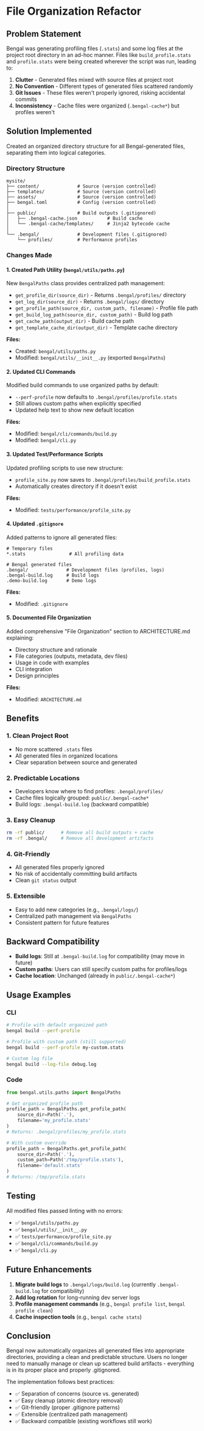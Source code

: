 # File Organization Refactor

## Problem Statement

Bengal was generating profiling files (`.stats`) and some log files at the project root directory in an ad-hoc manner. Files like `build_profile.stats` and `profile.stats` were being created wherever the script was run, leading to:

1. **Clutter** - Generated files mixed with source files at project root
2. **No Convention** - Different types of generated files scattered randomly
3. **Git Issues** - These files weren't properly ignored, risking accidental commits
4. **Inconsistency** - Cache files were organized (`.bengal-cache*`) but profiles weren't

## Solution Implemented

Created an organized directory structure for all Bengal-generated files, separating them into logical categories.

### Directory Structure

```
mysite/
├── content/              # Source (version controlled)
├── templates/            # Source (version controlled)
├── assets/               # Source (version controlled)
├── bengal.toml           # Config (version controlled)
│
├── public/               # Build outputs (.gitignored)
│   ├── .bengal-cache.json           # Build cache
│   └── .bengal-cache/templates/     # Jinja2 bytecode cache
│
└── .bengal/              # Development files (.gitignored)
    └── profiles/         # Performance profiles
```

### Changes Made

#### 1. Created Path Utility (`bengal/utils/paths.py`)

New `BengalPaths` class provides centralized path management:
- `get_profile_dir(source_dir)` - Returns `.bengal/profiles/` directory
- `get_log_dir(source_dir)` - Returns `.bengal/logs/` directory  
- `get_profile_path(source_dir, custom_path, filename)` - Profile file path
- `get_build_log_path(source_dir, custom_path)` - Build log path
- `get_cache_path(output_dir)` - Build cache path
- `get_template_cache_dir(output_dir)` - Template cache directory

**Files:**
- Created: `bengal/utils/paths.py`
- Modified: `bengal/utils/__init__.py` (exported `BengalPaths`)

#### 2. Updated CLI Commands

Modified build commands to use organized paths by default:
- `--perf-profile` now defaults to `.bengal/profiles/profile.stats`
- Still allows custom paths when explicitly specified
- Updated help text to show new default location

**Files:**
- Modified: `bengal/cli/commands/build.py`
- Modified: `bengal/cli.py`

#### 3. Updated Test/Performance Scripts

Updated profiling scripts to use new structure:
- `profile_site.py` now saves to `.bengal/profiles/build_profile.stats`
- Automatically creates directory if it doesn't exist

**Files:**
- Modified: `tests/performance/profile_site.py`

#### 4. Updated `.gitignore`

Added patterns to ignore all generated files:
```gitignore
# Temporary files
*.stats                # All profiling data

# Bengal generated files
.bengal/              # Development files (profiles, logs)
.bengal-build.log     # Build logs
.demo-build.log       # Demo logs
```

**Files:**
- Modified: `.gitignore`

#### 5. Documented File Organization

Added comprehensive "File Organization" section to ARCHITECTURE.md explaining:
- Directory structure and rationale
- File categories (outputs, metadata, dev files)
- Usage in code with examples
- CLI integration
- Design principles

**Files:**
- Modified: `ARCHITECTURE.md`

## Benefits

### 1. **Clean Project Root**
- No more scattered `.stats` files
- All generated files in organized locations
- Clear separation between source and generated

### 2. **Predictable Locations**
- Developers know where to find profiles: `.bengal/profiles/`
- Cache files logically grouped: `public/.bengal-cache*`
- Build logs: `.bengal-build.log` (backward compatible)

### 3. **Easy Cleanup**
```bash
rm -rf public/      # Remove all build outputs + cache
rm -rf .bengal/     # Remove all development artifacts
```

### 4. **Git-Friendly**
- All generated files properly ignored
- No risk of accidentally committing build artifacts
- Clean `git status` output

### 5. **Extensible**
- Easy to add new categories (e.g., `.bengal/logs/`)
- Centralized path management via `BengalPaths`
- Consistent pattern for future features

## Backward Compatibility

- **Build logs**: Still at `.bengal-build.log` for compatibility (may move in future)
- **Custom paths**: Users can still specify custom paths for profiles/logs
- **Cache location**: Unchanged (already in `public/.bengal-cache*`)

## Usage Examples

### CLI

```bash
# Profile with default organized path
bengal build --perf-profile

# Profile with custom path (still supported)
bengal build --perf-profile my-custom.stats

# Custom log file
bengal build --log-file debug.log
```

### Code

```python
from bengal.utils.paths import BengalPaths

# Get organized profile path
profile_path = BengalPaths.get_profile_path(
    source_dir=Path('.'),
    filename='my_profile.stats'
)
# Returns: .bengal/profiles/my_profile.stats

# With custom override
profile_path = BengalPaths.get_profile_path(
    source_dir=Path('.'),
    custom_path=Path('/tmp/profile.stats'),
    filename='default.stats'
)
# Returns: /tmp/profile.stats
```

## Testing

All modified files passed linting with no errors:
- ✅ `bengal/utils/paths.py`
- ✅ `bengal/utils/__init__.py`
- ✅ `tests/performance/profile_site.py`
- ✅ `bengal/cli/commands/build.py`
- ✅ `bengal/cli.py`

## Future Enhancements

1. **Migrate build logs** to `.bengal/logs/build.log` (currently `.bengal-build.log` for compatibility)
2. **Add log rotation** for long-running dev server logs
3. **Profile management commands** (e.g., `bengal profile list`, `bengal profile clean`)
4. **Cache inspection tools** (e.g., `bengal cache stats`)

## Conclusion

Bengal now automatically organizes all generated files into appropriate directories, providing a clean and predictable structure. Users no longer need to manually manage or clean up scattered build artifacts - everything is in its proper place and properly .gitignored.

The implementation follows best practices:
- ✅ Separation of concerns (source vs. generated)
- ✅ Easy cleanup (atomic directory removal)
- ✅ Git-friendly (proper .gitignore patterns)
- ✅ Extensible (centralized path management)
- ✅ Backward compatible (existing workflows still work)
